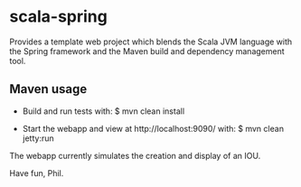 scala-spring
============

Provides a template web project which blends the Scala JVM language with the Spring framework and the Maven build and dependency management tool.

 Maven usage
 -----------

- Build and run tests with:
        $ mvn clean install

- Start the webapp and view at http://localhost:9090/ with:
        $ mvn clean jetty:run

The webapp currently simulates the creation and display of an IOU.

Have fun,
Phil.

